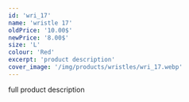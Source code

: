 ```yaml
---
id: 'wri_17'
name: 'wristle 17'
oldPrice: '10.00$'
newPrice: '8.00$'
size: 'L'
colour: 'Red'
excerpt: 'product description'
cover_image: '/img/products/wristles/wri_17.webp'
---
```

full product description
